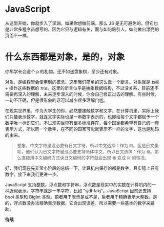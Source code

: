 # JavaScript

从这里开始，你就步入了深渊。如果你想做前端，那么 JS 是无可避免的。但它也是非常多程序员想写的，因为它只与逻辑有关，而与如何吸引人，如何做出漂亮的页面不一样。

# 什么东西都是对象，是的，对象

你那学长会送个 p 的礼物。还不如送盘象棋，至少还有对象。

对象，是编程里会使用到的概念。这里我们简单的这么做一个断言。对象就是 `数据` + 操作这些数据的 `方法`。这里的断言似乎是抽象数据结构，不过没关系，目前还不需要再深入的理解，未来逐步深入的时候，你会自己修正过去的理解。有些时候，一句不正确，但是很形象的话可以减少很多理解门槛。

在现实世界里，作为大学生的你，必然要接触数字和文字。在计算机里，实际上我们只能表示数字，就连文字实际也是一串数字表示的，也即给每个文字都赋予一个数字唯一标识它们。不过现实世界有很多标准存在，每个国家都希望有自己的一套表示方式，所以同一个数字，在不同的国家可能就表示不一样的文字，这也是乱码的由来。

> 想象，中文字符里没必要有日文字符，所以中文选择 1 作为 `阿`。但是日文里呢，他们认为日文字符里没必要支持简体中文，所以日文选择 1 作为 `種`。那么直接用中文编码方式读日文编码的字符就会出现 `種` 变成 `阿` 的情况。

好，我们现在先非常小阶段的总结一下，计算机内保存的都是数字，且实际上只有数字。接下来我们更进一步。

JavaScript 支持整数，浮点数和字符串，浮点数是现实中的实数在计算机内的一种近似表示。字符串就是一串字符，比如 "sjdhfakj"。JavaScript 目前还支持 bool 类型和 BigInt 类型。前者用于表示是或不是，后者用于精确表示大整数。是的，浮点数没办法精确表示数据，它会出现误差，所以需要一些基本的数字来辅助。

**待续**